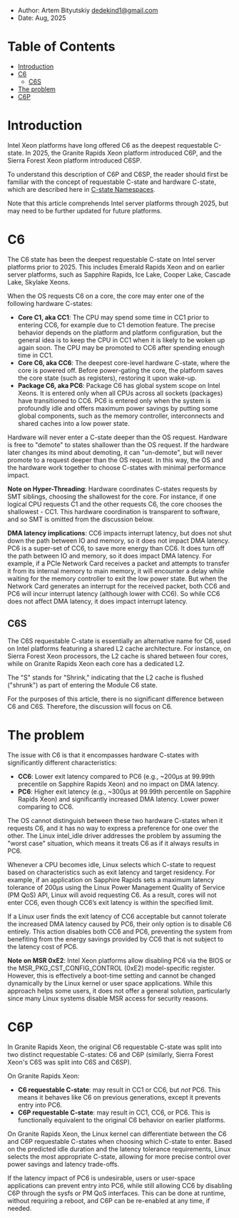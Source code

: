 <!--
-*- coding: utf-8 -*-
vim: ts=4 sw=4 tw=100 et ai si

# Copyright (C) 2024-2025 Intel Corporation
# SPDX-License-Identifier: BSD-3-Clause

Author: Artem Bityutskiy <artem.bityutskiy@linux.intel.com>
-->

* Author: Artem Bityutskiy <dedekind1@gmail.com>
* Date: Aug, 2025

# Table of Contents

- [Introduction](#introduction)
- [C6](#c6)
  - [C6S](#c6s)
- [The problem](#the-problem)
- [C6P](#c6p)

# Introduction

Intel Xeon platforms have long offered C6 as the deepest requestable C-state. In 2025, the
Granite Rapids Xeon platform introduced C6P, and the Sierra Forest Xeon platform introduced C6SP.

To understand this description of C6P and C6SP, the reader should first be familiar with the concept
of requestable C-state and hardware C-state, which are described here in
[C-state Namespaces](https://github.com/intel/pepc/blob/main/docs/misc-cstate-namespaces.md).

Note that this article comprehends Intel server platforms through 2025, but may need to be further
updated for future platforms.

# C6

The C6 state has been the deepest requestable C-state on Intel server platforms prior to 2025.
This includes Emerald Rapids Xeon and on earlier server platforms, such as Sapphire Rapids, Ice
Lake, Cooper Lake, Cascade Lake, Skylake Xeons.

When the OS requests C6 on a core, the core may enter one of the following hardware C-states:

* **Core C1, aka CC1**: The CPU may spend some time in CC1 prior to entering CC6, for example due to
  C1 demotion feature. The precise behavior depends on the platform and platform configuration, but
  the general idea is to keep the CPU in CC1 when it is likely to be woken up again soon. The CPU
  may be promoted to CC6 after spending enough time in CC1.
* **Core C6, aka CC6**: The deepest core-level hardware C-state, where the core is powered off.
  Before power-gating the core, the platform saves the core state (such as registers), restoring it
  upon wake-up.
* **Package C6, aka PC6**: Package C6 has global system scope on Intel Xeons.  It is entered only
  when all CPUs across all sockets (packages) have transitioned to CC6. PC6 is entered only when the
  system is profoundly idle and offers maximum power savings by putting some global components, such
  as the memory controller, interconnects and shared caches into a low power state.

Hardware will never enter a C-state deeper than the OS request. Hardware is free to "demote" to
states shallower than the OS request. If the hardware later changes its mind about demoting, it can
"un-demote", but will never promote to a request deeper than the OS request. In this way, the OS and
the hardware work together to choose C-states with minimal performance impact.

**Note on Hyper-Threading**: Hardware coordinates C-states requests by SMT siblings, choosing the
shallowest for the core. For instance, if one logical CPU requests C1 and the other requests C6, the
core chooses the shallowest - CC1. This hardware coordination is transparent to software, and so SMT
is omitted from the discussion below.

**DMA latency implications**: CC6 impacts interrupt latency, but does not shut down the path between
IO and memory, so it does not impact DMA latency. PC6 is a super-set of CC6, to save more energy than
CC6. It does turn off the path between IO and memory, so it does impact DMA latency. For example, if
a PCIe Network Card receives a packet and attempts to transfer it from its internal memory to main
memory, it will encounter a delay while waiting for the memory controller to exit the low power
state. But when the Network Card generates an interrupt for the received packet, both CC6 and PC6
will incur interrupt latency (although lower with CC6). So while CC6 does not affect DMA latency,
it does impact interrupt latency.

## C6S

The C6S requestable C-state is essentially an alternative name for C6, used on Intel platforms
featuring a shared L2 cache architecture. For instance, on Sierra Forest Xeon processors, the L2
cache is shared between four cores, while on Granite Rapids Xeon each core has a dedicated L2.

The "S" stands for "Shrink," indicating that the L2 cache is flushed ("shrunk") as part of entering
the Module C6 state.

For the purposes of this article, there is no significant difference between C6 and C6S. Therefore,
the discussion will focus on C6.

# The problem

The issue with C6 is that it encompasses hardware C-states with significantly different
characteristics:
* **CC6**: Lower exit latency compared to PC6 (e.g., ~200µs at 99.99th precentile on Sapphire
  Rapids Xeon) and no impact on DMA latency.
* **PC6**: Higher exit latency (e.g., ~300µs at 99.99th percentile on Sapphire Rapids Xeon) and
  significantly increased DMA latency. Lower power comparing to CC6.

The OS cannot distinguish between these two hardware C-states when it requests C6, and it has no way
to express a preference for one over the other. The Linux intel_idle driver addresses the problem by
assuming the "worst case" situation, which means it treats C6 as if it always results in PC6.

Whenever a CPU becomes idle, Linux selects which C-state to request based on characteristics such as
exit latency and target residency. For example, if an application on Sapphire Rapids sets a maximum
latency tolerance of 200µs using the Linux Power Management Quality of Service (PM QoS) API, Linux
will avoid requesting C6. As a result, cores will not enter CC6, even though CC6’s exit latency is
within the specified limit.

If a Linux user finds the exit latency of CC6 acceptable but cannot tolerate the increased DMA
latency caused by PC6, their only option is to disable C6 entirely. This action disables both CC6
and PC6, preventing the system from benefiting from the energy savings provided by CC6 that
is not subject to the latency cost of PC6.

**Note on MSR 0xE2**: Intel Xeon platforms allow disabling PC6 via the BIOS or the
MSR_PKG_CST_CONFIG_CONTROL (0xE2) model-specific register. However, this is effectively a boot-time
setting and cannot be changed dynamically by the Linux kernel or user space applications. While this
approach helps some users, it does not offer a general solution, particularly since many Linux
systems disable MSR access for security reasons.

# C6P

In Granite Rapids Xeon, the original C6 requestable C-state was split into two distinct requestable
C-states: C6 and C6P (similarly, Sierra Forest Xeon's C6S was split into C6S and C6SP).

On Granite Rapids Xeon:

* **C6 requestable C-state**: may result in CC1 or CC6, but *not* PC6. This means it behaves like C6
  on previous generations, except it prevents entry into PC6.
* **C6P requestable C-state**: may result in CC1, CC6, or PC6. This is functionally equivalent to
  the original C6 behavior on earlier platforms.

On Granite Rapids Xeon, the Linux kernel can differentiate between the C6 and C6P requestable
C-states when choosing which C-state to enter. Based on the predicted idle duration and the latency
tolerance requirements, Linux selects the most appropriate C-state, allowing for more precise
control over power savings and latency trade-offs.

If the latency impact of PC6 is undesirable, users or user-space applications can prevent entry into
PC6, while still allowing CC6 by disabling C6P through the sysfs or PM QoS interfaces. This can be
done at runtime, without requiring a reboot, and C6P can be re-enabled at any time, if needed.
